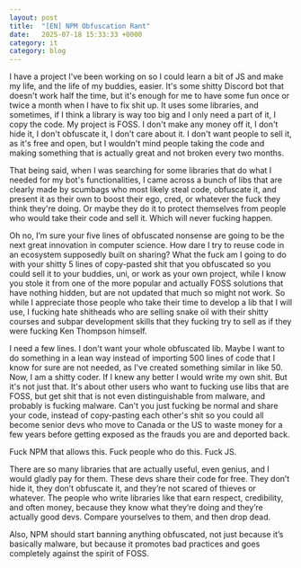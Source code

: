 ```yaml
---
layout: post
title:  "[EN] NPM Obfuscation Rant"
date:   2025-07-18 15:33:33 +0000
category: it
category: blog
---
```


I have a project I've been working on so I could learn a bit of JS and make my life, and the life of my buddies, easier. It's some shitty Discord bot that doesn't work half the time, but it's enough for me to have some fun once or twice a month when I have to fix shit up. It uses some libraries, and sometimes, if I think a library is way too big and I only need a part of it, I copy the code. My project is FOSS. I don't make any money off it, I don't hide it, I don't obfuscate it, I don't care about it. I don't want people to sell it, as it's free and open, but I wouldn't mind people taking the code and making something that is actually great and not broken every two months.

That being said, when I was searching for some libraries that do what I needed for my bot's functionalities, I came across a bunch of libs that are clearly made by scumbags who most likely steal code, obfuscate it, and present it as their own to boost their ego, cred, or whatever the fuck they think they're doing. Or maybe they do it to protect themselves from people who would take their code and sell it. Which will never fucking happen.

Oh no, I’m sure your five lines of obfuscated nonsense are going to be the next great innovation in computer science. How dare I try to reuse code in an ecosystem supposedly built on sharing? What the fuck am I going to do with your shitty 5 lines of copy-pasted shit that you obfuscated so you could sell it to your buddies, uni, or work as your own project, while I know you stole it from one of the more popular and actually FOSS solutions that have nothing hidden, but are not updated that much so might not work. So while I appreciate those people who take their time to develop a lib that I will use, I fucking hate shitheads who are selling snake oil with their shitty courses and subpar development skills that they fucking try to sell as if they were fucking Ken Thompson himself.

I need a few lines. I don't want your whole obfuscated lib. Maybe I want to do something in a lean way instead of importing 500 lines of code that I know for sure are not needed, as I've created something similar in like 50. Now, I am a shitty coder. If I knew any better I would write my own shit. But it's not just that. It's about other users who want to fucking use libs that are FOSS, but get shit that is not even distinguishable from malware, and probably is fucking malware. Can't you just fucking be normal and share your code, instead of copy-pasting each other's shit so you could all become senior devs who move to Canada or the US to waste money for a few years before getting exposed as the frauds you are and deported back.

Fuck NPM that allows this. Fuck people who do this. Fuck JS.

There are so many libraries that are actually useful, even genius, and I would gladly pay for them. These devs share their code for free. They don’t hide it, they don’t obfuscate it, and they’re not scared of thieves or whatever. The people who write libraries like that earn respect, credibility, and often money, because they know what they’re doing and they’re actually good devs. Compare yourselves to them, and then drop dead.

Also, NPM should start banning anything obfuscated, not just because it’s basically malware, but because it promotes bad practices and goes completely against the spirit of FOSS.
